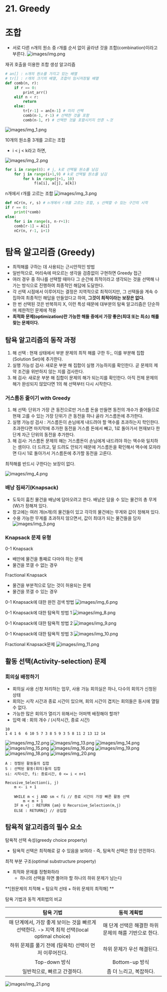 # 21. Greedy
# 조합
- 서로 다른 n개의 원소 중 r개를 순서 없이 골라낸 것을 조합(combination)이라고 부른다.
![images/img.png](images/img.png)
  
재귀 호출을 이용한 조합 생성 알고리즘
```python
# an[] : n개의 원소를 가지고 있는 배열
# tr[] : r개의 크기의 배열, 조합이 임시저장될 배열
def comb(n, r):
    if r == 0:
        print_arr()
    elif n < r:
        return
    else:
        tr[r-1] = an[n-1] # 미리 선택
        comb(n-1, r-1) # 선택한 것을 포함
        comb(n-1, r) # 선택한 것을 포함시키지 안흔 ㄴ것
```
![images/img_1.png](images/img_1.png)

10개의 원소중 3개를 고르는 조합
- i < j < k라고 하면,

![images/img_2.png](images/img_2.png)
```python
for i in range(8): # j, k로 선택될 원소를 남김
    for j in range(i+1,9) # k로 선택될 원소를 남김
        for k in range(j+1, 10)
             f(a[i], a[j], a[k])
```

n개에서 r개를 고르는 조합
![images/img_3.png](images/img_3.png)
```python
def nCr(n, r, s) # n개에서 r개를 고르는 조합, s 선택할 수 있는 구간의 시작
if r == 0:
    print(*comb)
else:
    for i in range(s, n-r+1):
    comb[r-1] = A[i]
    nCr(n, r-1, i+1)
```

# 탐욕 알고리즘 (Greedy)
- 최적해를 구하는 데 사용되는 근시안적인 방법
- 일반적으로, 머리속에 떠오르는 생각을 검증없이 구현하면 Greedy 접근
- 여러 경우 중 하나를 선택할 때마다 그 순간에 최적이라고 생각되는 것을 선택해 나가는 방식으로 진행하여 최종적인 해답에 도달한다.
- 각 선택 시점에서 이루어지는 결정은 지역적으로 최적이지만, 그 선택들을 계속 수집하여 최종적인 해답을 만들었다고 하여, **그것이 최적이라는 보장은 없다.**
- 한 번 선택된 것은 반복하지 X, 이런 특성 때문에 대부분의 탐욕 알고리즘은 단순하며 제한적인 문제에 적용
- **최적화 문제(optimization)란 가능한 해들 중에서 가장 좋은(최대 또는 최소) 해를 찾는 문제이다.**

## 탐욕 알고리즘의 동작 과정
1) 해 선택 : 현재 상태에서 부분 문제의 최적 해를 구한 두;, 이를 부분해 집합(Solution Set)에 추가한다.
2) 실행 가능성 검사: 새로운 부분 해 집합이 실행 가능하지를 확인한다. 곧 문제의 제약 조건을 위반하지 않는 지를 검사한다.
3) 해 검사: 새로운 부분 해 집합이 문제의 해가 되는지를 확인한다. 아직 전체 문제의 해가 완성되지 않았다면 1의 해 선택부터 다시 시작한다.

### 거스름돈 줄이기 with Greedy
1) 해 선택: 단위가 가장 큰 동전으로만 거스름 돈을 만들면 동전의 개수가 줄어들므로 현재 고를 수 있는 가장 단위가 큰 동전을 하나 골라 거스름돈에 추가한다.
2) 실행 가능성 검사 : 거스름돈이 손님에게 내드려야 할 액수를 초과하는지 학인한다. 초과한다면 마지막에 추가한 동전을 거스름 돈에서 빼고, 1로 돌아가서 현재보다 한 단계 자근 단위의 동전을 추가한다.
3) 해 검사: 거스름돈 문제의 해는 거스름돈이 손님에게 내드려야 하는 액수와 일치하는 셈이다. 더 드려고, 덜 드려도 안되기 때문에 거스름돈을 확인해서 액수에 모자라면 다시 1로 돌아가서 거스름돈에 추가할 동전을 고른다.

최적해를 반드시 구한다는 보장이 없다.

![images/img_4.png](images/img_4.png)

### 배낭 짐싸기(Knapsack)
- 도둑이 훔친 물건을 배낭에 담아오려고 한다. 배남은 담을 수 있는 물건의 총 무게(W)가 정해져 있다.
- 창고에는 여러 개(n개)의 물건들이 있고 각각의 물건에는 무게와 값이 정해져 있다.
- 수용 가능한 무게를 초과하지 않으면서, 값이 최대가 되는 물건들을 담자
![images/img_5.png](images/img_5.png)
  
### Knapsack 문제 유형
0-1 Knapsack
- 배만에 물건을 통째로 다마야 하는 문제
- 물건을 쪼갤 수 없는 경우

Fractional Knapsack
- 물건을 부분적으로 담는 것이 허용되는 문제
- 물건을 쪼갤 수 있는 경우

0-1 Knapsack에 대한 완전 검색 방법
![images/img_6.png](images/img_6.png)

0-1 Knapsack에 대한 탐욕적 방법 1
![images/img_8.png](images/img_8.png)

0-1 Knapsack에 대한 탐욕적 방법 2
![images/img_9.png](images/img_9.png)

0-1 Knapsack에 대한 탐욕적 방법 3
![images/img_10.png](images/img_10.png)

Fractional Knapsack문제
![images/img_11.png](images/img_11.png)

## 활동 선택(Activity-selection) 문제
### 회의실 배정하기
- 회의실 사용 신청 처리하는 업무, 사용 가능 회의실은 하나, 다수의 회의가 신청된 상태
- 회의는 시작 시간과 종료 시간이 있으며, 회의 시간이 겹치는 회의들은 동시에 열릴 수 없다.
- 가능한 많은 회의가 열리기 위해서는 어떠헥 배정해야 할까?
- 입력 예 : 회의 개수 / (시작시간, 종료 시간)
```
10
1 4 1 6  6 10 5 7 3 8 5 9 3 5 8 11 2 13 12 14
```
![images/img_12.png](images/img_12.png)
![images/img_13.png](images/img_13.png)
![images/img_14.png](images/img_14.png)
![images/img_15.png](images/img_15.png)
![images/img_16.png](images/img_16.png)
![images/img_19.png](images/img_19.png)
![images/img_18.png](images/img_18.png)
![images/img_20.png](images/img_20.png)

```
A : 정렬된 활동들의 집합
S : 선택된 활동(회의)들의 집합
si: 시작시간, fi: 종료시간, 0 <= i < n+1

Recusive_Selection(i, j)
    m <- i + 1
    
    WHILE m < j AND sm < fi // 종료 시간이 가장 빠른 활동 선택
        m < m + 1
    IF m <j : RETURN {am} U Recursive_Selection(m,j)
    ELSE : RETURN{} // 공집합
 ```

## 탐욕적 알고리즘의 필수 요소
탐욕적 선택 속성(greedy choice property)
- 탐욕적 선택은 최적해로 갈 수 있음을 보여라
        - 즉, 탐욕적 선택은 항상 안전하다.
  
최적 부분 구조(optimal substructure property)
- 최적화 문제를 정형화하라
    - 하나의 선택을 하면 풀어야 할 하나의 하위 문제가 남는다
    
**[원문제의 치적해 = 탐요적 선태 + 하위 문제의 최적해] **

탐욕 기법과 동적 계회법의 비교

|탐욕 기법|동적 계획법|
|:------:|:---:|
|매 단계에서, 가장 좋게 보이는 것을 빠르게 선택한다. -> 지역 최적 선택(local optimal choice)|매 단계 선택은 해결한 하위 문제의 해를 기반으로 한다.|
|하위 문제를 풀기 전에 (탐욕적) 선택이 먼저 이루어진다.|하위 문제가 우선 해결된다.|
|Top-down 방식|Bottom-up 방식|
|일반적으로, 빠르고 간결하다.|좀 더 느리고, 복잡하다.|

![images/img_21.png](images/img_21.png)